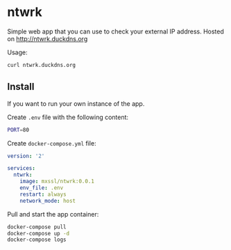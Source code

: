 # ntwrk

Simple web app that you can use to check your external IP address.
Hosted on http://ntwrk.duckdns.org

Usage:

```sh
curl ntwrk.duckdns.org
```

## Install

If you want to run your own instance of the app.

Create `.env` file with the following content:

```sh
PORT=80
```

Create `docker-compose.yml` file:

```yaml
version: '2'

services:
  ntwrk:
    image: mxssl/ntwrk:0.0.1
    env_file: .env
    restart: always
    network_mode: host
```

Pull and start the app container:

```sh
docker-compose pull
docker-compose up -d
docker-compose logs
```
